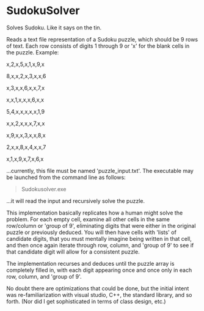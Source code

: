 # SudokuSolver
Solves Sudoku.  Like it says on the tin.

Reads a text file representation of a Sudoku puzzle, which should be 9 rows of text.  Each row consists of digits 1 through 9 or 'x' for the blank cells in the puzzle.  Example:

x,2,x,5,x,1,x,9,x

8,x,x,2,x,3,x,x,6

x,3,x,x,6,x,x,7,x

x,x,1,x,x,x,6,x,x

5,4,x,x,x,x,x,1,9

x,x,2,x,x,x,7,x,x

x,9,x,x,3,x,x,8,x

2,x,x,8,x,4,x,x,7

x,1,x,9,x,7,x,6,x

...currently, this file must be named 'puzzle_input.txt'.  The executable may be launched from the command line as follows:

>Sudokusolver.exe

...it will read the input and recursively solve the puzzle.

This implementation basically replicates how a human might solve the problem.  For each empty cell, examine all other cells in the same row/column or 'group of 9', eliminating digits that were either in the original puzzle or previously deduced.  You will then have cells with 'lists' of candidate digits, that you must mentally imagine being written in that cell, and then once again iterate through row, column, and 'group of 9' to see if that candidate digit will allow for a consistent puzzle.  

The implementation recurses and deduces until the puzzle array is completely filled in, with each digit appearing once and once only in each row, column, and 'group of 9'.

No doubt there are optimizations that could be done, but the initial intent was re-familiarization with visual studio, C++, the standard library, and so forth.  (Nor did I get sophisticated in terms of class design, etc.)

